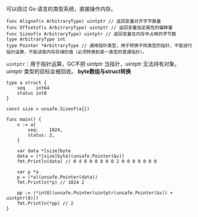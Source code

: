 可以绕过 Go 语言的类型系统，直接操作内存。
```
func Alignof(x ArbitraryType) uintptr // 返回变量对齐字节数量
func Offsetof(x ArbitraryType) uintptr // 返回变量指定属性的偏移量
func Sizeof(x ArbitraryType) uintptr // 返回变量在内存中占用的字节数
type ArbitraryType int
type Pointer *ArbitraryType // 通用指针类型，用于转换不同类型的指针，不能进行指针运算，不能读取内存存储的值（必须转换到某一类型的普通指针）。
```
`uintptr`：用于指针运算，GC不把 uintptr 当指针，uintptr 无法持有对象。uintptr 类型的目标会被回收。
**byte数组与struct转换**
```
type a struct {
	seq    int64
	status int8
}

const size = unsafe.Sizeof(a{})

func main() {
	v := a{
		seq:    1024,
		status: 2,
	}

	var data *[size]byte
	data = (*[size]byte)(unsafe.Pointer(&v))
	fmt.Println(data) // 0 4 0 0 0 0 0 0 2 0 0 0 0 0 0 0

	var p *a
	p = (*a)(unsafe.Pointer(data))
	fmt.Println(*p) // 1024 2

	pp := (*int8)(unsafe.Pointer(uintptr(unsafe.Pointer(&v)) + uintptr(8)))
	fmt.Println(*pp) // 2
}
```